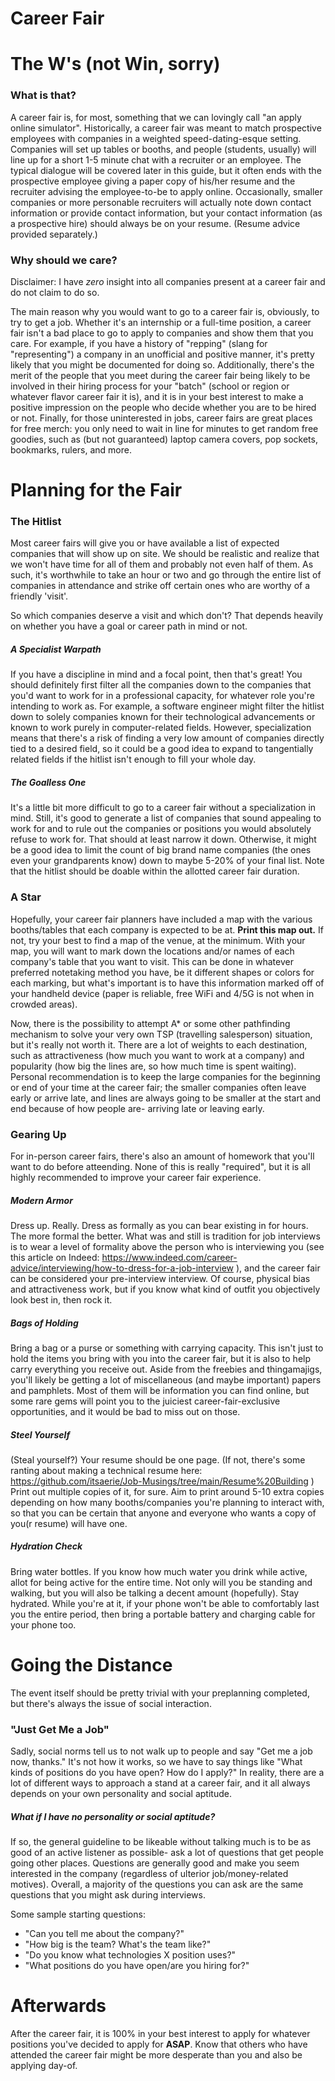 # Career Fair

# The W's (not Win, sorry)

### What is that?

A career fair is, for most, something that we can lovingly call "an apply online simulator". Historically, a career fair was meant to match prospective employees with companies in a weighted speed-dating-esque setting. Companies will set up tables or booths, and people (students, usually) will line up for a short 1-5 minute chat with a recruiter or an employee. The typical dialogue will be covered later in this guide, but it often ends with the prospective employee giving a paper copy of his/her resume and the recruiter advising the employee-to-be to apply online. Occasionally, smaller companies or more personable recruiters will actually note down contact information or provide contact information, but your contact information (as a prospective hire) should always be on your resume. (Resume advice provided separately.)

### Why should we care?

Disclaimer: I have *zero* insight into all companies present at a career fair and do not claim to do so.

The main reason why you would want to go to a career fair is, obviously, to try to get a job. Whether it's an internship or a full-time position, a career fair isn't a bad place to go to apply to companies and show them that you care. For example, if you have a history of "repping" (slang for "representing") a company in an unofficial and positive manner, it's pretty likely that you might be documented for doing so. Additionally, there's the merit of the people that you meet during the career fair being likely to be involved in their hiring process for your "batch" (school or region or whatever flavor career fair it is), and it is in your best interest to make a positive impression on the people who decide whether you are to be hired or not. Finally, for those uninterested in jobs, career fairs are great places for free merch: you only need to wait in line for minutes to get random free goodies, such as (but not guaranteed) laptop camera covers, pop sockets, bookmarks, rulers, and more.

# Planning for the Fair

### The Hitlist

Most career fairs will give you or have available a list of expected companies that will show up on site. We should be realistic and realize that we won't have time for all of them and probably not even half of them. As such, it's worthwhile to take an hour or two and go through the entire list of companies in attendance and strike off certain ones who are worthy of a friendly 'visit'.

So which companies deserve a visit and which don't? That depends heavily on whether you have a goal or career path in mind or not.

##### A Specialist Warpath

If you have a discipline in mind and a focal point, then that's great! You should definitely first filter all the companies down to the companies that you'd want to work for in a professional capacity, for whatever role you're intending to work as. For example, a software engineer might filter the hitlist down to solely companies known for their technological advancements or known to work purely in computer-related fields. However, specialization means that there's a risk of finding a very low amount of companies directly tied to a desired field, so it could be a good idea to expand to tangentially related fields if the hitlist isn't enough to fill your whole day.

##### The Goalless One

It's a little bit more difficult to go to a career fair without a specialization in mind. Still, it's good to generate a list of companies that sound appealing to work for and to rule out the companies or positions you would absolutely refuse to work for. That should at least narrow it down. Otherwise, it might be a good idea to limit the count of big brand name companies (the ones even your grandparents know) down to maybe 5-20% of your final list. Note that the hitlist should be doable within the allotted career fair duration.

### A Star

Hopefully, your career fair planners have included a map with the various booths/tables that each company is expected to be at. **Print this map out.** If not, try your best to find a map of the venue, at the minimum. With your map, you will want to mark down the locations and/or names of each company's table that you want to visit. This can be done in whatever preferred notetaking method you have, be it different shapes or colors for each marking, but what's important is to have this information marked off of your handheld device (paper is reliable, free WiFi and 4/5G is not when in crowded areas).

Now, there is the possibility to attempt A* or some other pathfinding mechanism to solve your very own TSP (travelling salesperson) situation, but it's really not worth it. There are a lot of weights to each destination, such as attractiveness (how much you want to work at a company) and popularity (how big the lines are, so how much time is spent waiting). Personal recommendation is to keep the large companies for the beginning or end of your time at the career fair; the smaller companies often leave early or arrive late, and lines are always going to be smaller at the start and end because of how people are- arriving late or leaving early.

### Gearing Up

For in-person career fairs, there's also an amount of homework that you'll want to do before atteending. None of this is really "required", but it is all highly recommended to improve your career fair experience.

##### Modern Armor

Dress up. Really. Dress as formally as you can bear existing in for <insert duration of career fair in hours> hours. The more formal the better. What was and still is tradition for job interviews is to wear a level of formality above the person who is interviewing you (see this article on Indeed: https://www.indeed.com/career-advice/interviewing/how-to-dress-for-a-job-interview ), and the career fair can be considered your pre-interview interview. Of course, physical bias and attractiveness work, but if you know what kind of outfit you objectively look best in, then rock it.

##### Bags of Holding

Bring a bag or a purse or something with carrying capacity. This isn't just to hold the items you bring with you into the career fair, but it is also to help carry everything you receive out. Aside from the freebies and thingamajigs, you'll likely be getting a lot of miscellaneous (and maybe important) papers and pamphlets. Most of them will be information you can find online, but some rare gems will point you to the juiciest career-fair-exclusive opportunities, and it would be bad to miss out on those.

##### Steel Yourself

(Steal yourself?) Your resume should be one page. (If not, there's some ranting about making a technical resume here: https://github.com/itsaerie/Job-Musings/tree/main/Resume%20Building ) Print out multiple copies of it, for sure. Aim to print around 5-10 extra copies depending on how many booths/companies you're planning to interact with, so that you can be certain that anyone and everyone who wants a copy of you(r resume) will have one.

##### Hydration Check

Bring water bottles. If you know how much water you drink while active, allot for being active for the entire time. Not only will you be standing and walking, but you will also be talking a decent amount (hopefully). Stay hydrated. While you're at it, if your phone won't be able to comfortably last you the entire period, then bring a portable battery and charging cable for your phone too.

# Going the Distance

The event itself should be pretty trivial with your preplanning completed, but there's always the issue of social interaction.

### "Just Get Me a Job"

Sadly, social norms tell us to not walk up to people and say "Get me a job now, thanks." It's not how it works, so we have to say things like "What kinds of positions do you have open? How do I apply?" In reality, there are a lot of different ways to approach a stand at a career fair, and it all always depends on your own personality and social aptitude.

##### What if I have no personality or social aptitude?

If so, the general guideline to be likeable without talking much is to be as good of an active listener as possible- ask a lot of questions that get people going other places. Questions are generally good and make you seem interested in the company (regardless of ulterior job/money-related motives). Overall, a majority of the questions you can ask are the same questions that you might ask during interviews.

Some sample starting questions:
- "Can you tell me about the company?"
- "How big is the team? What's the team like?"
- "Do you know what technologies X position uses?"
- "What positions do you have open/are you hiring for?"

# Afterwards

After the career fair, it is 100% in your best interest to apply for whatever positions you've decided to apply for **ASAP**. Know that others who have attended the career fair might be more desperate than you and also be applying day-of.
